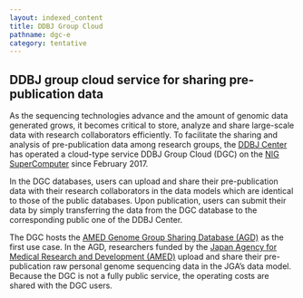 ```yaml
---
layout: indexed_content
title: DDBJ Group Cloud
pathname: dgc-e
category: tentative
---
```


## DDBJ group cloud service for sharing pre-publication data

As the sequencing technologies advance and the amount of genomic data
generated grows, it becomes critical to store, analyze and share
large-scale data with research collaborators efficiently. To facilitate
the sharing and analysis of pre-publication data among research groups,
the [DDBJ Center](/index-e.html) has operated a cloud-type service DDBJ
Group Cloud (DGC) on the [NIG
SuperComputer](https://sc.ddbj.nig.ac.jp/en) since February 2017.

In the DGC databases, users can upload and share their pre-publication
data with their research collaborators in the data models which are
identical to those of the public databases. Upon publication, users can
submit their data by simply transferring the data from the DGC database
to the corresponding public one of the DDBJ Center.

The DGC hosts the [AMED Genome Group Sharing Database
(AGD)](/agd/index-e.html) as the first use case. In the AGD, researchers
funded by the [Japan Agency for Medical Research and Development
(AMED)](//www.amed.go.jp/en) upload and share their pre-publication raw
personal genome sequencing data in the JGA’s data model. Because the DGC
is not a fully public service, the operating costs are shared with the
DGC users.

